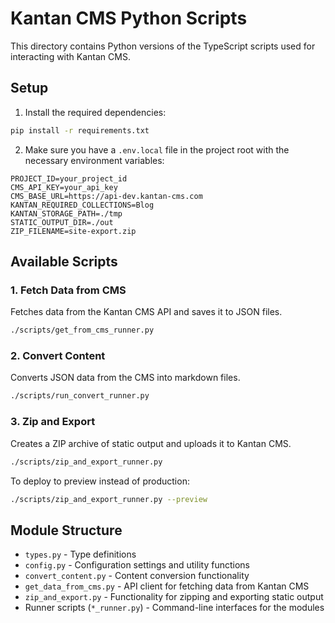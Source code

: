 # Kantan CMS Python Scripts

This directory contains Python versions of the TypeScript scripts used for interacting with Kantan CMS.

## Setup

1. Install the required dependencies:

```bash
pip install -r requirements.txt
```

2. Make sure you have a `.env.local` file in the project root with the necessary environment variables:

```
PROJECT_ID=your_project_id
CMS_API_KEY=your_api_key
CMS_BASE_URL=https://api-dev.kantan-cms.com
KANTAN_REQUIRED_COLLECTIONS=Blog
KANTAN_STORAGE_PATH=./tmp
STATIC_OUTPUT_DIR=./out
ZIP_FILENAME=site-export.zip
```

## Available Scripts

### 1. Fetch Data from CMS

Fetches data from the Kantan CMS API and saves it to JSON files.

```bash
./scripts/get_from_cms_runner.py
```

### 2. Convert Content

Converts JSON data from the CMS into markdown files.

```bash
./scripts/run_convert_runner.py
```

### 3. Zip and Export

Creates a ZIP archive of static output and uploads it to Kantan CMS.

```bash
./scripts/zip_and_export_runner.py
```

To deploy to preview instead of production:

```bash
./scripts/zip_and_export_runner.py --preview
```

## Module Structure

- `types.py` - Type definitions
- `config.py` - Configuration settings and utility functions
- `convert_content.py` - Content conversion functionality
- `get_data_from_cms.py` - API client for fetching data from Kantan CMS
- `zip_and_export.py` - Functionality for zipping and exporting static output
- Runner scripts (`*_runner.py`) - Command-line interfaces for the modules
